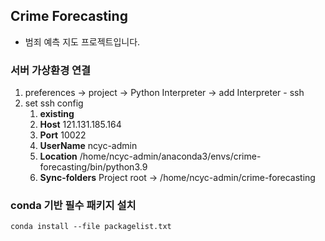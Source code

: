 
## Crime Forecasting
- 범죄 예측 지도 프로젝트입니다.

### 서버 가상환경 연결 
1. preferences -> project -> Python Interpreter -> add Interpreter - ssh 
2. set ssh config
   1. **existing**
   2. **Host** 121.131.185.164
   3. **Port** 10022
   4. **UserName** ncyc-admin
   5. **Location** /home/ncyc-admin/anaconda3/envs/crime-forecasting/bin/python3.9
   6. **Sync-folders**  Project root -> /home/ncyc-admin/crime-forecasting

### conda 기반 필수 패키지 설치

`conda install --file packagelist.txt`